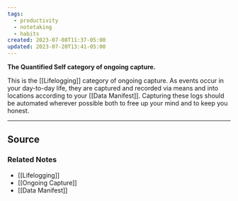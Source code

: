```yaml
---
tags:
  - productivity
  - notetaking
  - habits
created: 2023-07-08T11:37-05:00
updated: 2023-07-20T13:41-05:00
---
```

**The Quantified Self category of ongoing capture.**

This is the [[Lifelogging]] category of ongoing capture. As events occur in your day-to-day life, they are captured and recorded via means and into locations according to your [[Data Manifest]]. Capturing these logs should be automated wherever possible both to free up your mind and to keep you honest. 

---

## Source


### Related Notes
- [[Lifelogging]]
- [[Ongoing Capture]]
- [[Data Manifest]]